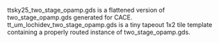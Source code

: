ttsky25_two_stage_opamp.gds is a flattened version of two_stage_opamp.gds generated for CACE.
tt_um_lochidev_two_stage_opamp.gds is a tiny tapeout 1x2 tile template containing a properly routed instance of two_stage_opamp.gds.
